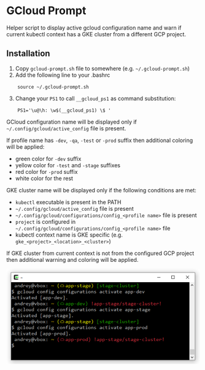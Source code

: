 # GCloud Prompt

Helper script to display active gcloud configuration name and warn if current kubectl context has a GKE cluster from a different GCP project.

## Installation

1. Copy `gcloud-prompt.sh` file to somewhere (e.g. `~/.gcloud-prompt.sh`)
2. Add the following line to your .bashrc
```
    source ~/.gcloud-prompt.sh
```
3. Change your `PS1` to call `__gcloud_ps1` as command substitution:
```
    PS1='\u@\h: \w$(__gcloud_ps1) \$ '
```

GCloud configuration name will be displayed only if `~/.config/gcloud/active_config` file is present.

If profile name has `-dev`, `-qa`, `-test` or `-prod` suffix then additional coloring will be applied:

- green color for `-dev` suffix
- yellow color for `-test` and `-stage` suffixes
- red color for `-prod` suffix
- white color for the rest

GKE cluster name will be displayed only if the following conditions are met:

- `kubectl` executable is present in the PATH
- `~/.config/gcloud/active_config` file is present
- `~/.config/gcloud/configurations/config_<profile name>` file is present
- `project` is configured in `~/.config/gcloud/configurations/config_<profile name>` file
- kubectl context name is GKE specific (e.g. `gke_<project>_<location>_<cluster>`)

If GKE cluster from current context is not from the configured GCP project then additional warning and coloring will be applied.

![gcloud-prompt-demo](docs/images/gcloud-prompt-demo.png)
